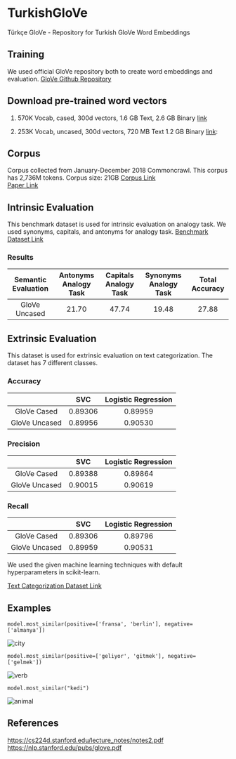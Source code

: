 # TurkishGloVe
Türkçe GloVe - Repository for Turkish GloVe Word Embeddings

## Training

We used official GloVe repository both to create word embeddings and evaluation.
<a href="https://github.com/stanfordnlp/GloVe">GloVe Github Repository</a>

## Download pre-trained word vectors

1. 570K Vocab, cased, 300d vectors, 1.6 GB Text, 2.6 GB Binary <a href="https://drive.google.com/drive/u/0/folders/1RYsIYKdHWDN5vbu1-JNJmIv9K33dTQdG">link</a>

2. 253K Vocab, uncased, 300d vectors, 720 MB Text 1.2 GB Binary <a href="https://drive.google.com/drive/folders/1q_zE2cvCf_eWDtBSrx6XJFrH3xKofbQX">link</a>:

## Corpus
Corpus collected from January-December 2018 Commoncrawl.
This corpus has 2,736M tokens.
Corpus size: 21GB
<a href="http://data.statmt.org/cc-100/tr.txt.xz">Corpus Link</a> \
<a href="https://arxiv.org/pdf/1911.02116.pdf">Paper Link</a>

## Intrinsic Evaluation
This benchmark dataset is used for intrinsic evaluation on analogy task.
We used synonyms, capitals, and antonyms for analogy task. 
<a href="https://figshare.com/articles/dataset/Turkish_Word_embedding_benchmark_seed_dataset/10026818">Benchmark Dataset Link</a>

### Results

| Semantic Evaluation |   Antonyms Analogy Task   | Capitals Analogy Task | Synonyms Analogy Task |   Total Accuracy   |
|:-------------------:|:-------------------------:|:---------------------:|:---------------------:|:------------------:|
|  GloVe Uncased      |          21.70            |        47.74          |		     19.48          |        27.88       |



## Extrinsic Evaluation
This dataset is used for extrinsic evaluation on text categorization.
The dataset has 7 different classes. 

### Accuracy

|                  |    SVC    | Logistic Regression | 
|:----------------:|:---------:|:-------------------:|
|  GloVe Cased     |  0.89306  |	  0.89959 	       |  
|  GloVe Uncased   |  0.89956  |		0.90530          |


### Precision

|                 |    SVC    | Logistic Regression | 
|:---------------:|:---------:|:-------------------:|  
|  GloVe Cased    |  0.89388  |		  0.89864  	      |  
|  GloVe Uncased  |  0.90015  |			0.90619		      |

### Recall

|                 |    SVC    | Logistic Regression | 
|:---------------:|:---------:|:-------------------:| 
|  GloVe Cased    |  0.89306  |		  0.89796 	      |  
|  GloVe Uncased  |  0.89959  |			0.90531	        |


We used the given machine learning techniques with default hyperparameters in scikit-learn.

<a href="https://www.kaggle.com/savasy/ttc4900">Text Categorization Dataset Link</a>

## Examples

```
model.most_similar(positive=['fransa', 'berlin'], negative=['almanya'])
```
![city](/image/city.png)

```
model.most_similar(positive=['geliyor', 'gitmek'], negative=['gelmek'])
```
![verb](/image/verb.png)

```
model.most_similar("kedi")
```
![animal](/image/animal.png)


## References
https://cs224d.stanford.edu/lecture_notes/notes2.pdf \
https://nlp.stanford.edu/pubs/glove.pdf

